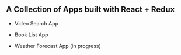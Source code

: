 ## A Collection of Apps built with React + Redux

- Video Search App

- Book List App

- Weather Forecast App (in progress)
